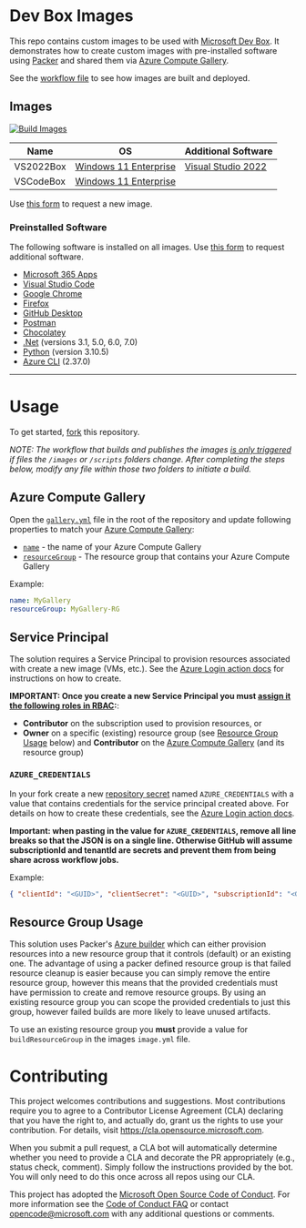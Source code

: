 # Dev Box Images

This repo contains custom images to be used with [Microsoft Dev Box](https://techcommunity.microsoft.com/t5/azure-developer-community-blog/introducing-microsoft-dev-box/ba-p/3412063).  It demonstrates how to create custom images with pre-installed software using [Packer](https://www.packer.io/) and shared them via [Azure Compute Gallery](https://docs.microsoft.com/en-us/azure/virtual-machines/shared-image-galleries).

See the [workflow file](.github/workflows/build_images.yml) to see how images are built and deployed.

## Images

[![Build Images](https://github.com/colbylwilliams/devbox-images/actions/workflows/build_images.yml/badge.svg)](https://github.com/colbylwilliams/devbox-images/actions/workflows/build_images.yml)

| Name      | OS                             | Additional Software                                          |
| --------- | ------------------------------ | -------------------------------------------------------------|
| VS2022Box | [Windows 11 Enterprise][win11] | [Visual Studio 2022](https://visualstudio.microsoft.com/vs/) |
| VSCodeBox | [Windows 11 Enterprise][win11] |                                                              |

Use [this form](https://github.com/colbylwilliams/devbox-images/issues/new?assignees=colbylwilliams&labels=image&template=request_image.yml&title=%5BImage%5D%3A+) to request a new image.

### Preinstalled Software

The following software is installed on all images. Use [this form](https://github.com/colbylwilliams/devbox-images/issues/new?assignees=colbylwilliams&labels=software&template=request_software.yml&title=%5BSoftware%5D%3A+) to request additional software.

- [Microsoft 365 Apps](https://www.microsoft.com/en-us/microsoft-365/products-apps-services)
- [Visual Studio Code](https://code.visualstudio.com/)
- [Google Chrome](https://www.google.com/chrome/)
- [Firefox](https://www.mozilla.org/en-US/firefox/new/)
- [GitHub Desktop](https://desktop.github.com/)
- [Postman](https://www.postman.com/)
- [Chocolatey](https://chocolatey.org/)
- [.Net](https://dotnet.microsoft.com/en-us/) (versions 3.1, 5.0, 6.0, 7.0)
- [Python](https://www.python.org/) (version 3.10.5)
- [Azure CLI](https://docs.microsoft.com/en-us/cli/azure/what-is-azure-cli) (2.37.0)

---

# Usage

To get started, [fork][fork] this repository.

_NOTE: The workflow that builds and publishes the images [is only triggered](.github/workflows/build_images.yml#L8-L10) if files the `/images` or `/scripts` folders change.  After completing the steps below, modify any file within those two folders to initiate a build._

## Azure Compute Gallery

Open the [`gallery.yml`](gallery.yml) file in the root of the repository and update following properties to match your [Azure Compute Gallery][az-gallery]:

- [`name`](gallery.yml#L1) - the name of your Azure Compute Gallery
- [`resourceGroup`](gallery.yml#L2) - The resource group that contains your Azure Compute Gallery

Example:

```yaml
name: MyGallery
resourceGroup: MyGallery-RG
```

## Service Principal

The solution requires a Service Principal to provision resources associated with create a new image (VMs, etc.).  See the [Azure Login action docs](create-sp) for instructions on how to create.

**IMPORTANT: Once you create a new Service Principal you must [assign it the following roles in RBAC][assign-rbac]:**:

- **Contributor** on the subscription used to provision resources, or
- **Owner** on a specific (existing) resource group (see [Resource Group Usage](#resource-group-usage) below) and **Contributor** on the [Azure Compute Gallery][az-gallery] (and its resource group)

### `AZURE_CREDENTIALS`

In your fork create a new [repository secret](repo-secret) named `AZURE_CREDENTIALS` with a value that contains credentials for the service principal created above. For details on how to create these credentials, see the [Azure Login action docs](create-sp).

**Important: when pasting in the value for `AZURE_CREDENTIALS`, remove all line breaks so that the JSON is on a single line. Otherwise GitHub will assume subscriptionId and tenantId are secrets and prevent them from being share across workflow jobs.**

Example:

```json
{ "clientId": "<GUID>", "clientSecret": "<GUID>", "subscriptionId": "<GUID>", "tenantId": "<GUID>", (...) }
```

## Resource Group Usage

This solution uses Packer's [Azure builder][az-builder] which can either provision resources into a new resource group that it controls (default) or an existing one. The advantage of using a packer defined resource group is that failed resource cleanup is easier because you can simply remove the entire resource group, however this means that the provided credentials must have permission to create and remove resource groups. By using an existing resource group you can scope the provided credentials to just this group, however failed builds are more likely to leave unused artifacts.

To use an existing resource group you **must** provide a value for `buildResourceGroup` in the images `image.yml` file.

# Contributing

This project welcomes contributions and suggestions.  Most contributions require you to agree to a
Contributor License Agreement (CLA) declaring that you have the right to, and actually do, grant us
the rights to use your contribution. For details, visit <https://cla.opensource.microsoft.com>.

When you submit a pull request, a CLA bot will automatically determine whether you need to provide
a CLA and decorate the PR appropriately (e.g., status check, comment). Simply follow the instructions
provided by the bot. You will only need to do this once across all repos using our CLA.

This project has adopted the [Microsoft Open Source Code of Conduct](https://opensource.microsoft.com/codeofconduct/).
For more information see the [Code of Conduct FAQ](https://opensource.microsoft.com/codeofconduct/faq/) or
contact [opencode@microsoft.com](mailto:opencode@microsoft.com) with any additional questions or comments.

[win11]:https://www.microsoft.com/en-us/microsoft-365/windows/windows-11-enterprise
[dtl]:https://www.packer.io/plugins/provisioners/azure
[fork]:https://docs.github.com/en/get-started/quickstart/fork-a-repo
[az-builder]:https://www.packer.io/plugins/builders/azure/arm
[az-gallery]:https://docs.microsoft.com/en-us/azure/virtual-machines/shared-image-galleries?tabs=azure-cli
[create-sp]:https://github.com/Azure/login#configure-deployment-credentials
[repo-secret]:https://docs.github.com/en/actions/reference/encrypted-secrets#creating-encrypted-secrets-for-a-repository
[assign-rbac]:https://docs.microsoft.com/en-us/azure/role-based-access-control/role-assignments-portal?tabs=current
